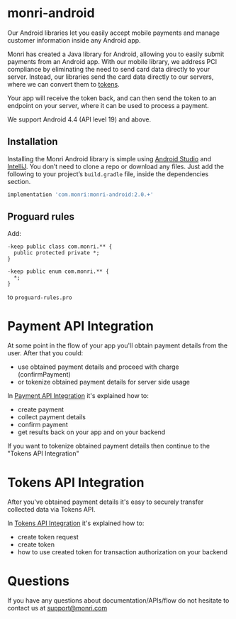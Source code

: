 # monri-android
Our Android libraries let you easily accept mobile payments and manage customer information inside any Android app.

Monri has created a Java library for Android, allowing you to easily submit payments from an Android app. With our mobile library, we address PCI compliance by eliminating the need to send card data directly to your server. Instead, our libraries send the card data directly to our servers, where we can convert them to [tokens](https://monri.com/docs/api#tokens).

Your app will receive the token back, and can then send the token to an endpoint on your server, where it can be used to process a payment.

We support Android 4.4 (API level 19) and above.

## Installation[](https://monri.com/docs/mobile/android#installation)

Installing the Monri Android library is simple using  [Android Studio](https://developer.android.com/studio/intro)  and  [IntelliJ](https://www.jetbrains.com/help/idea/getting-started-with-android-development.html). You don’t need to clone a repo or download any files. Just add the following to your project’s  `build.gradle`  file, inside the dependencies section.

```gradle
implementation 'com.monri:monri-android:2.0.+'
```

## Proguard rules

Add:
```
-keep public class com.monri.** {
  public protected private *;
}

-keep public enum com.monri.** {
  *;
}
```
to `proguard-rules.pro`

# Payment API Integration

At some point in the flow of your app you'll obtain payment details from the user. After that you could:
- use obtained payment details and proceed with charge (confirmPayment)
- or tokenize obtained payment details for server side usage

In [Payment API Integration](https://github.com/MonriPayments/monri-android/wiki/Payment-API-Integration) it's explained how to:
- create payment
- collect payment details
- confirm payment
- get results back on your app and on your backend

If you want to tokenize obtained payment details then continue to the "Tokens API Integration"

# Tokens API Integration

After you've obtained payment details it's easy to securely transfer collected data via Tokens API.

In [Tokens API Integration](https://github.com/MonriPayments/monri-android/wiki/Tokens-API-Integration) it's explained how to:
- create token request
- create token
- how to use created token for transaction authorization on your backend

# Questions

If you have any questions about documentation/APIs/flow do not hesitate to contact us at support@monri.com

